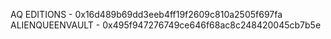 AQ EDITIONS - 0x16d489b69dd3eeb4ff19f2609c810a2505f697fa
ALIENQUEENVAULT - 0x495f947276749ce646f68ac8c248420045cb7b5e
